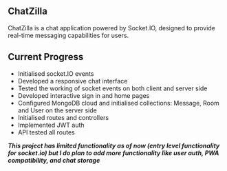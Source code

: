 ## ChatZilla

ChatZilla is a chat application powered by Socket.IO, designed to provide real-time messaging capabilities for users. 

## Current Progress

- Initialised socket.IO events
- Developed a responsive chat interface 
- Tested the working of socket events on both client and server side
- Developed interactive sign in and home pages
- Configured MongoDB cloud and initialised collections: Message, Room and User on the server side
- Initialised routes and controllers
- Implemented JWT auth
- API tested all routes


***This project has limited functionality as of now (entry level functionality for socket.io) but I do plan to add more functionality like user auth, PWA compatibility, and chat storage***